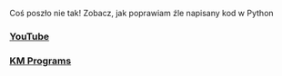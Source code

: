Coś poszło nie tak! Zobacz, jak poprawiam źle napisany kod w Python

### [YouTube](https://youtu.be/Ce9YP26QoT0)
### [KM Programs](https://km-programs.pl/)